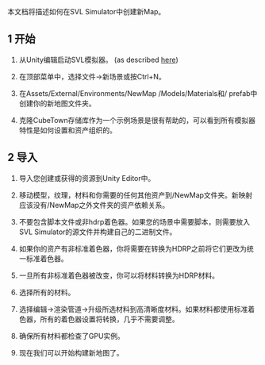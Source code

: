 本文档将描述如何在SVL Simulator中创建新Map。

## 1 开始

1. 从Unity编辑启动SVL模拟器。 (as described [here](https://www.svlsimulator.com/docs/getting-started/getting-started/))

2. 在顶部菜单中，选择文件->新场景或按Ctrl+N。
3. 在Assets/External/Environments/NewMap /Models/Materials和/ prefab中创建你的新地图文件夹。
4. 克隆CubeTown存储库作为一个示例场景是很有帮助的，可以看到所有模拟器特性是如何设置和资产组织的。

## 2 导入

1. 导入您创建或获得的资源到Unity Editor中。

2. 移动模型，纹理，材料和你需要的任何其他资产到/NewMap文件夹。新映射应该没有/NewMap之外文件夹的资产依赖关系。

3. 不要包含脚本文件或非hdrp着色器。如果您的场景中需要脚本，则需要放入SVL Simulator的源文件并构建自己的二进制文件。

4. 如果你的资产有非标准着色器，你将需要在转换为HDRP之前将它们更改为统一标准着色器。

5. 一旦所有非标准着色器被改变，你可以将材料转换为HDRP材料。

6. 选择所有的材料。

7. 选择编辑->渲染管道->升级所选材料到高清晰度材料。如果材料都使用标准着色器，所有的着色器设置将转换，几乎不需要调整。

8. 确保所有材料都检查了GPU实例。

9. 现在我们可以开始构建新地图了。